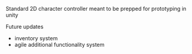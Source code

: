 Standard 2D character controller meant to be prepped for prototyping in unity

Future updates
 - inventory system
 - agile additional functionality system
